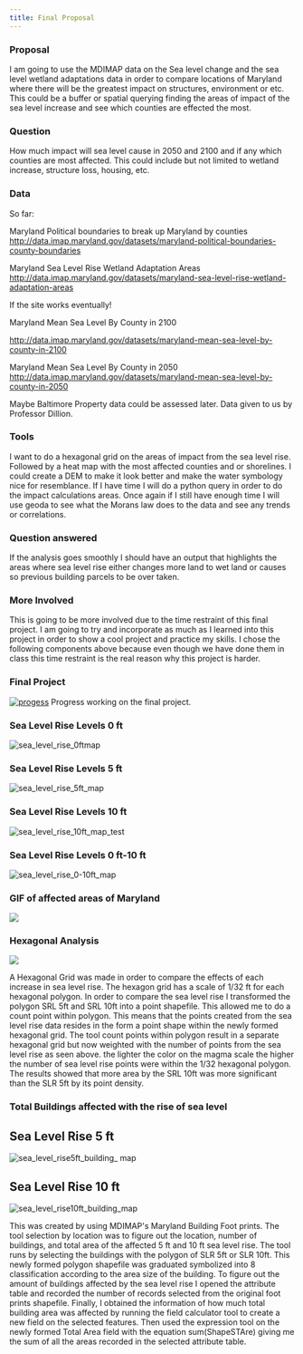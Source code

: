 ```yaml
---
title: Final Proposal
---
```


### Proposal
I am going to use the MDIMAP data on the Sea level change and the sea level wetland adaptations data in order to compare locations of Maryland where there will be the greatest impact on structures, environment or etc. This could be a buffer or spatial querying finding the areas of impact of the sea level increase and see which counties are effected the most.

### Question
How much impact will sea level cause in 2050 and 2100 and if any which counties are most affected. This could include but not limited to wetland increase, structure loss, housing, etc.

### Data
So far:

Maryland Political boundaries to break up Maryland by counties
http://data.imap.maryland.gov/datasets/maryland-political-boundaries-county-boundaries

Maryland Sea Level Rise Wetland Adaptation Areas
http://data.imap.maryland.gov/datasets/maryland-sea-level-rise-wetland-adaptation-areas

If the site works eventually!

Maryland Mean Sea Level By County in 2100

http://data.imap.maryland.gov/datasets/maryland-mean-sea-level-by-county-in-2100

Maryland Mean Sea Level By County in 2050
http://data.imap.maryland.gov/datasets/maryland-mean-sea-level-by-county-in-2050

Maybe Baltimore Property data could be assessed later. Data given to us by Professor Dillion.

### Tools
I want to do a hexagonal grid on the areas of impact from the sea level rise. Followed by a heat map with the most affected counties and or shorelines. I could create a DEM to make it look better and make the water symbology nice for resemblance. If I have time I will do a python query in order to do the impact calculations areas. Once again if I still have enough time I will use geoda to see what the Morans law does to the data and see any trends or correlations.

### Question answered
If the analysis goes smoothly I should have an output that highlights the areas where sea level rise either changes more land to wet land or causes so previous building parcels to be over taken.

### More Involved

This is going to be more involved due to the time restraint of this final project. I am going to try and incorporate as much as I learned into this project in order to show a cool project and practice my skills. I chose the following components above because even though we have done them in class this time restraint is the real reason why this project is harder.  
### Final Project 
[![progess](https://user-images.githubusercontent.com/42807889/50006788-e357a680-ff7c-11e8-8ea1-5e23d6d32713.jpg)](https://user-images.githubusercontent.com/42807889/50006788-e357a680-ff7c-11e8-8ea1-5e23d6d32713.jpg)
Progress working on the final project.

### Sea Level Rise Levels 0 ft
![sea_level_rise_0ftmap](https://user-images.githubusercontent.com/42807889/50250046-c4f31000-03ad-11e9-8486-96a004816e33.jpg)
### Sea Level Rise Levels 5 ft
![sea_level_rise_5ft_map](https://user-images.githubusercontent.com/42807889/50250043-c45a7980-03ad-11e9-83cb-a2471ed38d7f.jpg)
### Sea Level Rise Levels 10 ft
![sea_level_rise_10ft_map_test](https://user-images.githubusercontent.com/42807889/50250044-c45a7980-03ad-11e9-812a-8d11c07871cf.jpg)
### Sea Level Rise Levels 0 ft-10 ft
![sea_level_rise_0-10ft_map](https://user-images.githubusercontent.com/42807889/50249954-82313800-03ad-11e9-9dcf-4b88d07f5e0c.jpg)

### GIF of affected areas of Maryland
![](https://media.giphy.com/media/8qD5ayU6IGXWSKoVHo/giphy.gif)

### Hexagonal Analysis
![](https://media.giphy.com/media/7TnAfPk5nt0tKKW9om/giphy.gif)

A Hexagonal Grid was made in order to compare the effects of each increase in sea level rise. The hexagon grid has a scale of 1/32 ft for each hexagonal polygon. In order to compare the sea level rise I transformed the polygon SRL 5ft and SRL 10ft into a point shapefile. This allowed me to do a count point within polygon. This means that the points created from the sea level rise data resides in the form a point shape within the newly formed hexagonal grid. The tool count points within polygon result in a separate hexagonal grid but now weighted with the number of points from the sea level rise as seen above. the lighter the color on the magma scale the higher the number of sea level rise points were within the 1/32 hexagonal polygon. The results showed that more area by the SRL 10ft was more significant than the SLR 5ft by its point density.   

### Total Buildings affected with the rise of sea level
## Sea Level Rise 5 ft
![sea_level_rise5ft_building_ map](https://user-images.githubusercontent.com/42807889/50262576-03092780-03e0-11e9-9f30-f6c6ab600500.jpg)
## Sea Level Rise 10 ft 
![sea_level_rise10ft_building_map](https://user-images.githubusercontent.com/42807889/50262941-7eb7a400-03e1-11e9-9761-82b60e47d116.jpg)

This was created by using MDIMAP's Maryland Building Foot prints. The tool selection by location was to figure out the location, number of buildings, and total area of the affected 5 ft and 10 ft sea level rise. The tool runs by selecting the buildings with the polygon of SLR 5ft or SLR 10ft. This newly formed polygon shapefile was graduated symbolized into 8 classification according to the area size of the building. To figure out the amount of buildings affected by the sea level rise I opened the attribute table and recorded the number of records selected from the original foot prints shapefile. Finally, I obtained the information of how much total building area was affected by running the field calculator tool to create a new field on the selected features. Then used the expression tool on the newly formed Total Area field with the equation sum(ShapeSTAre) giving me the sum of all the areas recorded in the selected attribute table. 


